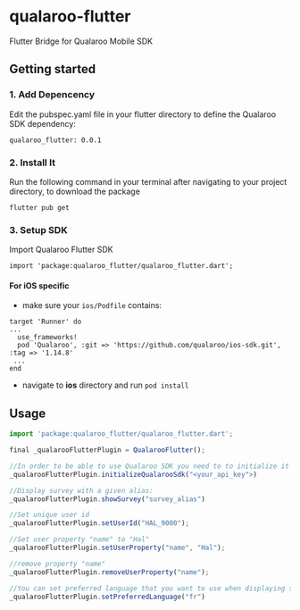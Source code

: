 
# qualaroo-flutter
Flutter Bridge for Qualaroo Mobile SDK

## Getting started

### 1. Add Depencency
Edit the pubspec.yaml file in your flutter directory to define the Qualaroo SDK dependency:
```
qualaroo_flutter: 0.0.1
  ```

### 2. Install It
Run the following command in your terminal after navigating to your project directory, to download the package
```
flutter pub get
  ```
  
  ### 3. Setup SDK
Import Qualaroo Flutter SDK
```
import 'package:qualaroo_flutter/qualaroo_flutter.dart';
  ```

#### For iOS specific
- make sure your `ios/Podfile` contains:
```
target 'Runner' do
...
  use_frameworks!
  pod 'Qualaroo', :git => 'https://github.com/qualaroo/ios-sdk.git', :tag => '1.14.8'
 ...
end
```
- navigate to **ios** directory and run `pod install`

## Usage
```javascript
import 'package:qualaroo_flutter/qualaroo_flutter.dart';

final _qualarooFlutterPlugin = QualarooFlutter();

//In order to be able to use Qualaroo SDK you need to to initialize it first.
_qualarooFlutterPlugin.initializeQualarooSdk("<your_api_key">)

//Display survey with a given alias:
_qualarooFlutterPlugin.showSurvey("survey_alias")

//Set unique user id
_qualarooFlutterPlugin.setUserId("HAL_9000");

//Set user property "name" to "Hal"
_qualarooFlutterPlugin.setUserProperty("name", "Hal");

//remove property "name"
_qualarooFlutterPlugin.removeUserProperty("name");

//You can set preferred language that you want to use when displaying surveys.
_qualarooFlutterPlugin.setPreferredLanguage("fr")

```

